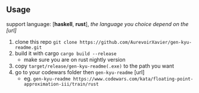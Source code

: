 ## Usage

support language: [**haskell**, **rust**], *the language you choice depend on the [url]*

1. clone this repo `git clone https://github.com/AurevoirXavier/gen-kyu-readme.git`
2. build it with cargo `cargo build --release`
   - make sure you are on rust nightly version
3. copy `target/release/gen-kyu-readme(.exe)` to the path you want
4. go to your codewars folder then `gen-kyu-readme` [url]
   - eg. `gen-kyu-readme https://www.codewars.com/kata/floating-point-approximation-iii/train/rust`

